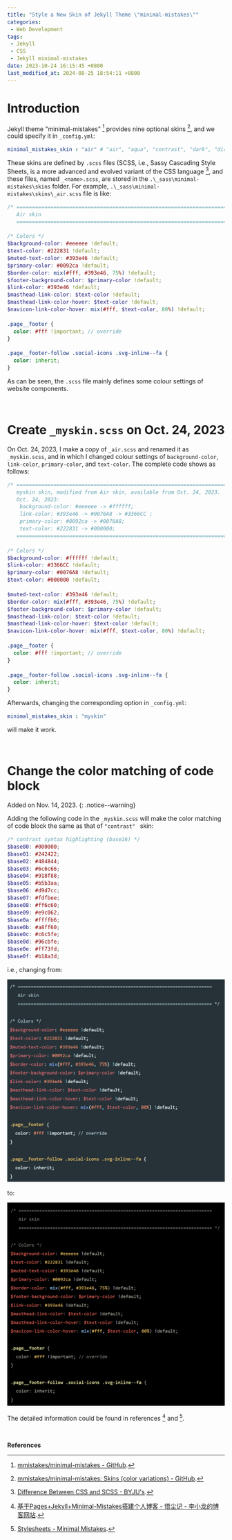 ```yaml
---
title: "Style a New Skin of Jekyll Theme \"minimal-mistakes\""
categories:
 - Web Development
tags:
 - Jekyll
 - CSS
 - Jekyll minimal-mistakes
date: 2023-10-24 16:15:45 +0800
last_modified_at: 2024-08-25 18:54:11 +0800
---
```


# Introduction

Jekyll theme "minimal-mistakes" [^1] provides nine optional skins [^2], and we could specify it in `_config.yml`:

```yaml
minimal_mistakes_skin : "air" # "air", "aqua", "contrast", "dark", "dirt", "neon", "mint", "plum", "sunrise"
```

These skins are defined by `.scss` files (SCSS, i.e., Sassy Cascading Style Sheets, is a more advanced and evolved variant of the CSS language [^3], and these files, named `_<name>.scss`, are stored in the `.\_sass\minimal-mistakes\skins` folder. For example, `.\_sass\minimal-mistakes\skins\_air.scss` file is like:

```scss
/* ==========================================================================
   Air skin
   ========================================================================== */

/* Colors */
$background-color: #eeeeee !default;
$text-color: #222831 !default;
$muted-text-color: #393e46 !default;
$primary-color: #0092ca !default;
$border-color: mix(#fff, #393e46, 75%) !default;
$footer-background-color: $primary-color !default;
$link-color: #393e46 !default;
$masthead-link-color: $text-color !default;
$masthead-link-color-hover: $text-color !default;
$navicon-link-color-hover: mix(#fff, $text-color, 80%) !default;

.page__footer {
  color: #fff !important; // override
}

.page__footer-follow .social-icons .svg-inline--fa {
  color: inherit;
}
```

As can be seen, the `.scss` file mainly defines some colour settings of website components.

<br>

# Create `_myskin.scss` on Oct. 24, 2023

On Oct. 24, 2023, I make a copy of `_air.scss` and renamed it as `_myskin.scss`, and in which I changed colour settings of `background-color`, `link-color`, `primary-color`, and `text-color`. The complete code shows as follows:

```scss
/* ==========================================================================
   myskin skin, modified from Air skin, available from Oct. 24, 2023.
   Oct. 24, 2023:
    background-color: #eeeeee -> #ffffff;
    link-color: #393e46 -> #0076A8 -> #3366CC ;
    primary-color: #0092ca -> #0076A8;
    text-color: #222831 -> #000000;
   ========================================================================== */

/* Colors */
$background-color: #ffffff !default;
$link-color: #3366CC !default;
$primary-color: #0076A8 !default;
$text-color: #000000 !default;

$muted-text-color: #393e46 !default;
$border-color: mix(#fff, #393e46, 75%) !default;
$footer-background-color: $primary-color !default;
$masthead-link-color: $text-color !default;
$masthead-link-color-hover: $text-color !default;
$navicon-link-color-hover: mix(#fff, $text-color, 80%) !default;

.page__footer {
  color: #fff !important; // override
}

.page__footer-follow .social-icons .svg-inline--fa {
  color: inherit;
}
```

Afterwards, changing the corresponding option in `_config.yml`:

```yaml
minimal_mistakes_skin : "myskin"
```

will make it work.

<br>

# Change the color matching of code block

Added on Nov. 14, 2023.
{: .notice--warning}

Adding the following code in the `_myskin.scss` will make the color matching of code block the same as that of `"contrast" ` skin:

```scss
/* contrast syntax highlighting (base16) */
$base00: #000000;
$base01: #242422;
$base02: #484844;
$base03: #6c6c66;
$base04: #918f88;
$base05: #b5b3aa;
$base06: #d9d7cc;
$base07: #fdfbee;
$base08: #ff6c60;
$base09: #e9c062;
$base0a: #ffffb6;
$base0b: #a8ff60;
$base0c: #c6c5fe;
$base0d: #96cbfe;
$base0e: #ff73fd;
$base0f: #b18a3d;
```

i.e., changing from:

<img src="https://raw.githubusercontent.com/HelloWorld-1017/blog-images/main/imgs/202311141942472.png" alt="image-20231114194242380" style="zoom:50%;" />

to:

<img src="https://raw.githubusercontent.com/HelloWorld-1017/blog-images/main/imgs/202311141942728.png" alt="image-20231114194253691" style="zoom:50%;" />

The detailed information could be found in references [^4] and [^5].

<br>

**References**

[^1]: [mmistakes/minimal-mistakes - GitHub](https://github.com/mmistakes/minimal-mistakes). 
[^2]: [mmistakes/minimal-mistakes: Skins (color variations) - GitHub](https://github.com/mmistakes/minimal-mistakes).
[^3]: [Difference Between CSS and SCSS - BYJU's](https://byjus.com/gate/difference-between-css-and-scss/).
[^4]: [基于Pages+Jekyll+Minimal-Mistakes搭建个人博客 - 悟尘记 - 李小龙的博客网站](https://www.lixl.cn/2019/061036412.html#toc-heading-4).
[^5]: [Stylesheets - Minimal Mistakes](https://mmistakes.github.io/minimal-mistakes/docs/stylesheets/#colors).
